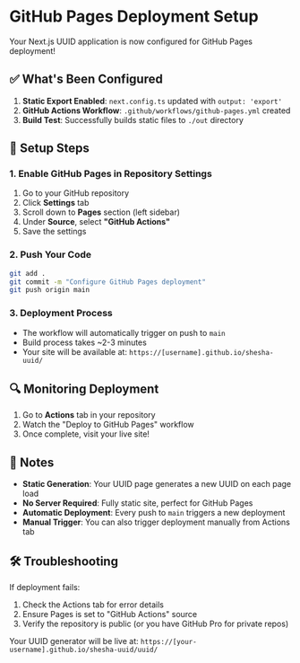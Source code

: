 # GitHub Pages Deployment Setup

Your Next.js UUID application is now configured for GitHub Pages deployment!

## ✅ What's Been Configured

1. **Static Export Enabled**: `next.config.ts` updated with `output: 'export'`
2. **GitHub Actions Workflow**: `.github/workflows/github-pages.yml` created
3. **Build Test**: Successfully builds static files to `./out` directory

## 🚀 Setup Steps

### 1. Enable GitHub Pages in Repository Settings

1. Go to your GitHub repository
2. Click **Settings** tab
3. Scroll down to **Pages** section (left sidebar)
4. Under **Source**, select **"GitHub Actions"**
5. Save the settings

### 2. Push Your Code

```bash
git add .
git commit -m "Configure GitHub Pages deployment"
git push origin main
```

### 3. Deployment Process

- The workflow will automatically trigger on push to `main`
- Build process takes ~2-3 minutes
- Your site will be available at: `https://[username].github.io/shesha-uuid/`

## 🔍 Monitoring Deployment

1. Go to **Actions** tab in your repository
2. Watch the "Deploy to GitHub Pages" workflow
3. Once complete, visit your live site!

## 📝 Notes

- **Static Generation**: Your UUID page generates a new UUID on each page load
- **No Server Required**: Fully static site, perfect for GitHub Pages
- **Automatic Deployment**: Every push to `main` triggers a new deployment
- **Manual Trigger**: You can also trigger deployment manually from Actions tab

## 🛠 Troubleshooting

If deployment fails:
1. Check the Actions tab for error details
2. Ensure Pages is set to "GitHub Actions" source
3. Verify the repository is public (or you have GitHub Pro for private repos)

Your UUID generator will be live at: `https://[your-username].github.io/shesha-uuid/uuid/`
